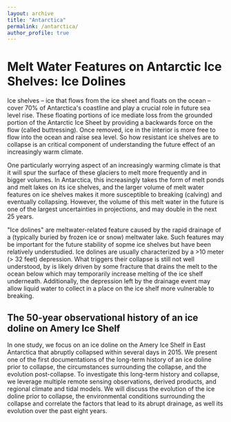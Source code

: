 ```yaml
---
layout: archive
title: "Antarctica"
permalink: /antarctica/
author_profile: true
---
```


# Melt Water Features on Antarctic Ice Shelves: Ice Dolines

Ice shelves – ice that flows from the ice sheet and floats on the ocean – cover 70% of Antarctica's coastline and play a crucial role in future sea level rise. These floating portions of ice mediate loss from the grounded portion of the Antarctic Ice Sheet by providing a backwards force on the flow (called buttressing). Once removed, ice in the interior is more free to flow into the ocean and raise sea level. So how resistant ice shelves are to collapse is an critical component of understanding the future effect of an increasingly warm climate.

One particularly worrying aspect of an increasingly warming climate is that it will spur the surface of these glaciers to melt more frequently and in bigger volumes. In Antarctica, this increasingly takes the form of melt ponds and melt lakes on its ice shelves, and the larger volume of melt water features on ice shelves makes it more susceptible to breaking (calving) and eventually collapsing. However, the volume of this melt water in the future is one of the largest uncertainties in projections, and may double in the next 25 years.

"Ice dolines" are meltwater-related feature caused by the rapid drainage of a (typically buried by frozen ice or snow) meltwater lake. Such features may be important for the future stability of sopme ice shelves but have been relatively understudied. Ice dolines are usually characterized by a >10 meter (> 32 feet) depression. What triggers their collapse is still not well understood, by is likely driven by some fracture that drains the melt to the ocean below which may temporarily increase melting of the ice shelf underneath. Additionally, the depression left by the drainage event may allow liquid water to collect in a place on the ice shelf more vulnerable to breaking.

## The 50-year observational history of an ice doline on Amery Ice Shelf

In one study, we focus on an ice doline on the Amery Ice Shelf in East Antarctica that abruptly collapsed within several days in 2015. We present one of the first documentations of the long-term history of an ice doline prior to collapse, the circumstances surrounding the collapse, and the evolution post-collapse. To investigate this long-term history and collapse, we leverage multiple remote sensing observations, derived products, and regional climate and tidal models. We will discuss the evolution of the ice doline prior to collapse, the environmental conditions surrounding the collapse and correlate the factors that lead to its abrupt drainage, as well its evolution over the past eight years.

